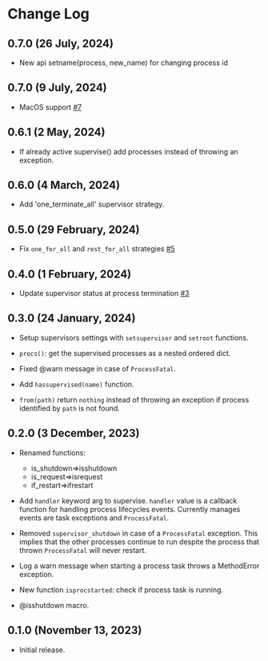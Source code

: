 # Change Log

## 0.7.0 (26 July, 2024)

- New api setname(process, new_name) for changing process id

## 0.7.0 (9 July, 2024)

- MacOS support [#7](https://github.com/cardo-org/Visor.jl/pull/7)

## 0.6.1 (2 May, 2024)

- If already active supervise() add processes instead of throwing an exception.  

## 0.6.0 (4 March, 2024)

- Add 'one_terminate_all' supervisor strategy.

## 0.5.0 (29 February, 2024)

- Fix `one_for_all` and `rest_for_all` strategies [#5](https://github.com/cardo-org/Visor.jl/issues/5)

## 0.4.0 (1 February, 2024)

- Update supervisor status at process termination [#3](https://github.com/cardo-org/Visor.jl/issues/3)

## 0.3.0 (24 January, 2024)

- Setup supervisors settings with `setsupervisor` and `setroot` functions.

- `procs()`: get the supervised processes as a nested ordered dict.

- Fixed @warn message in case of `ProcessFatal`.

- Add `hassupervised(name)` function.

- `from(path)` return `nothing` instead of throwing an exception if process identified by `path` is not found.  

## 0.2.0 (3 December, 2023)

- Renamed functions:
  - is_shutdown=>isshutdown
  - is_request=>isrequest
  - if_restart=>ifrestart

- Add `handler` keyword arg to supervise. `handler` value is a callback function for handling process lifecycles events. Currently manages events are task exceptions and `ProcessFatal`.
  
- Removed `supervisor_shutdown` in case of a `ProcessFatal` exception. This implies that the other processes continue to run despite the process that thrown `ProcessFatal` will never restart.

- Log a warn message when starting a process task throws a MethodError exception.

- New function `isprocstarted`: check if process task is running.
  
- @isshutdown macro.

## 0.1.0 (November 13, 2023)

- Initial release.